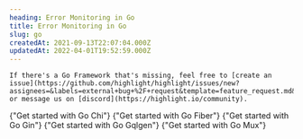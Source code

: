 ```yaml
---
heading: Error Monitoring in Go
title: Error Monitoring in Go
slug: go
createdAt: 2021-09-13T22:07:04.000Z
updatedAt: 2022-04-01T19:52:59.000Z
---
```


```hint
If there's a Go Framework that's missing, feel free to [create an issue](https://github.com/highlight/highlight/issues/new?assignees=&labels=external+bug+%2F+request&template=feature_request.md&title=) or message us on [discord](https://highlight.io/community).
```

<DocsCardGroup>
    <DocsCard title="Go Chi" href="../go/chi">
        {"Get started with Go Chi"}
    </DocsCard>
    <DocsCard title="Go Fiber" href="../go/fiber">
        {"Get started with Go Fiber"}
    </DocsCard>
    <DocsCard title="Go Gin" href="../go/gin">
        {"Get started with Go Gin"}
    </DocsCard>
    <DocsCard title="Go Gqlgen" href="../go/gqlgen">
        {"Get started with Go Gqlgen"}
    </DocsCard>
    <DocsCard title="Go Mux" href="../go/mux">
        {"Get started with Go Mux"}
    </DocsCard>
</DocsCardGroup>
